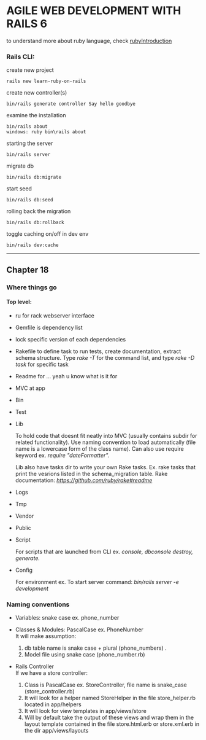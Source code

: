 # AGILE WEB DEVELOPMENT WITH RAILS 6

to understand more about ruby language, check [rubyIntroduction](./rubyIntroduction.md)

### Rails CLI: 
create new project
  ```
  rails new learn-ruby-on-rails
  ```

create new controller(s)
  ```
  bin/rails generate controller Say hello goodbye
  ```

examine the installation
  ```
  bin/rails about
  windows: ruby bin\rails about
  ```

starting the server
  ```
  bin/rails server
  ```
migrate db
  ```
  bin/rails db:migrate
  ```
start seed
  ```
  bin/rails db:seed
  ```
rolling back the migration
  ```
  bin/rails db:rollback
  ```
toggle caching on/off in dev env
  ```
  bin/rails dev:cache
  ```

----------------------------------
## Chapter 18
### Where things go

  #### Top level:

  - ru for rack webserver interface
  - Gemfile is dependency list
  - lock specific version of each dependencies
  - Rakefile to define task to run tests, create documentation, extract schema structure. Type _rake -T_ for the command list, and type _rake -D task_ for specific task
  - Readme for … yeah u know what is it for

  - MVC at app
  - Bin
  - Test
  - Lib

    To hold code that doesnt fit neatly into MVC (usually contains subdir for related functionality). Use naming convention to load automatically (file name is a lowercase form of the class name). Can also use require keyword ex. _require &quot;dateFormatter&quot;._

    Lib also have tasks dir to write your own Rake tasks. Ex. rake tasks that print the vesrions listed in the schema\_migration table. Rake documentation: _https://github.com/ruby/rake#readme_

  - Logs
  - Tmp
  - Vendor
  - Public
  - Script

    For scripts that are launched from CLI ex. _console, dbconsole destroy, generate._

  - Config
  
    For environment ex. To start server command: _bin/rails server -e development_

  

### Naming conventions
  - Variables: snake case ex. phone\_number

  - Classes &amp; Modules: PascalCase ex. PhoneNumber  
  It will make assumption:

    1. db table name is snake case + plural (phone\_numbers) .
    2. Model file using snake case (phone\_number.rb)

  - Rails Controller  
    If we have a store controller:

    1. Class is PascalCase ex. StoreController, file name is snake\_case (store\_controller.rb)
    2. It will look for a helper named StoreHelper in the file store\_helper.rb located in app/helpers
    3. It will look for view templates in app/views/store
    4. Will by default take the output of these views and wrap them in the layout template contained in the file store.html.erb or store.xml.erb in the dir app/views/layouts